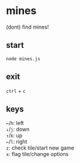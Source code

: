 # mines
(dont) find mines!

## start
`node mines.js`

## exit
`ctrl` + `c`

## keys
`←`/`h`: left  
`↓`/`j`: down  
`↑`/`k`: up  
`←`/`l`: right  
`z`: check tile/start new game  
`x`: flag tile/change options
